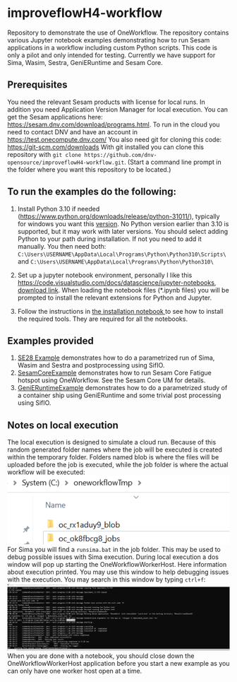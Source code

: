 # improveflowH4-workflow
Repository to demonstrate the use of OneWorkflow. The repository contains various Jupyter notebook examples demonstrating how to run Sesam applications in a workflow including custom Python scripts.
This code is only a pilot and only intended for testing. Currently we have support for 
Sima, Wasim, Sestra, GeniERuntime and Sesam Core. 

## Prerequisites 
You need the relevant Sesam products  with license for local runs. In addition you need Application Version Manager for local execution. You can get the Sesam applications here: https://sesam.dnv.com/download/programs.html.
To run in the cloud you need to contact DNV and have an account in https://test.onecompute.dnv.com/ 
You also need git for cloning this code: https://git-scm.com/downloads 
With git installed you can clone this repository with `git clone https://github.com/dnv-opensource/improveflowH4-workflow.git`. (Start a command line prompt in the folder where you want this repository to be located.)

## To run the examples do the following:
1. Install Python 3.10 if needed (https://www.python.org/downloads/release/python-31011/), typically for windows you want this [version](https://www.python.org/ftp/python/3.10.11/python-3.10.11-amd64.exe). No Python version earlier than 3.10 is supported, but it may work with later versions. You should select adding Python to your path during installation. If not you need to add it manually. You then need both:  
`C:\Users\USERNAME\AppData\Local\Programs\Python\Python310\Scripts\` and 
`C:\Users\USERNAME\AppData\Local\Programs\Python\Python310\`


2. Set up a jupyter notebook environment, personally I like this https://code.visualstudio.com/docs/datascience/jupyter-notebooks, [download link](https://code.visualstudio.com/download#). When loading the notebook files (*.ipynb files) you will be prompted to install the relevant extensions for Python  and Jupyter. 

3. Follow the instructions in [the installation notebook ](installation.ipynb) to see how to install the required tools. They are required for all the notebooks.

## Examples provided
1. [SE28 Example](SE28ExampleSimaWasimSestra/workflowCoreDemoSE28SestraAndWasim.ipynb)  demonstrates how to do a parametrized run of Sima, Wasim and Sestra and postprocessing using SifIO. 
2. [SesamCoreExample](SesamCoreExample/SesamCoreExample.ipynb)  demonstrates how to run Sesam Core Fatigue hotspot using OneWorkflow. See the Sesam Core UM for details. 
3. [GeniERuntimeExample](GeniERuntimeExample/GeniERuntimeExample.ipynb) demonstrates how to do a parametrized study of a container ship using GeniERuntime and some trivial post processing using SifIO.

## Notes on local execution
The local execution is designed to simulate a cloud run. Because of this random generated folder names where the job will be executed is created within the temporary folder. Folders named blob is where the files will be uploaded before the job is executed, while the job folder is where the actual workflow will be executed: ![Alt text](folderstructure.png)
For Sima you will find a `runsima.bat` in the job folder. This may be used to debug possible issues with Sima execution.
During local execution a dos window will pop up starting the OneWorkflowWorkerHost. Here information about execution printed. You may use this window to help debugging issues with the execution. You may search in this window by typing `ctrl+f`:
![Alt text](localworker.png)
When you are done with a notebook, you should close down the OneWorkflowWorkerHost application before you start a new example as you can only have one worker host open at a time.